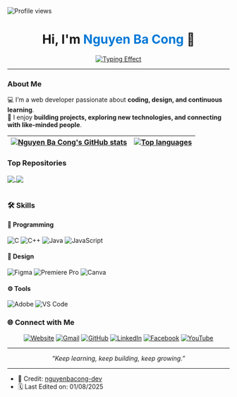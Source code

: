 ![Profile views](https://komarev.com/ghpvc/?username=nguyenbacong-dev&color=blue)

<!-- Header -->
<h1 align="center">
  Hi, I'm <span style="color:#0078D7;">Nguyen Ba Cong</span> 👋
</h1>

<!-- Typing Effect -->
<p align="center">
  <a href="https://github.com/DenverCoder1/readme-typing-svg">
    <img src="https://readme-typing-svg.herokuapp.com?font=Inter&weight=600&size=22&pause=1000&color=000000&center=true&vCenter=true&width=600&lines=Fullstack+Developer+in+Progress;Always+Learning+New+Things;Passionate+About+Coding+%26+Design" alt="Typing Effect"/>
  </a>
</p>

---

### About Me
💻 I’m a web developer passionate about **coding, design, and continuous learning**.  
🚀 I enjoy **building projects, exploring new technologies, and connecting with like-minded people**.  

| <a href="https://github.com/nguyenbacong-dev/github-readme-stats"><img align="center" src="https://github-readme-stats-opal-rho.vercel.app/api?username=nguyenbacong-dev&show_icons=true&include_all_commits=true&theme=buefy&hide_border=true" alt="Nguyen Ba Cong's GitHub stats" /></a> | <a href="https://github.com/nguyenbacong-dev/github-readme-stats"><img align="center" src="https://github-readme-stats-opal-rho.vercel.app/api/top-langs/?username=nguyenbacong-dev&layout=compact&theme=buefy&hide_border=true" alt="Top languages" /></a> |
| ------------- | ------------- |

### Top Repositories

<a href="https://github.com/nguyenbacong-dev/portfolio-main">
  <img align="center" src="https://github-readme-stats-opal-rho.vercel.app/api/pin/?username=nguyenbacong-dev&repo=portfolio-main&theme=buefy" />
</a>
<a href="https://github.com/nguyenbacong-dev/Owen-Store">
  <img align="center" src="https://github-readme-stats-opal-rho.vercel.app/api/pin/?username=nguyenbacong-dev&repo=Owen-Store&theme=buefy" />
</a>

<br />
<br />

### 🛠️ Skills

#### 🔹 Programming
<p align="left">
  <img alt="C" src="https://img.shields.io/badge/C-2730ED.svg?logo=c&logoColor=white">
  <img alt="C++" src="https://img.shields.io/badge/C++-00599C.svg?logo=c%2B%2B&logoColor=white">
  <img alt="Java" src="https://img.shields.io/badge/Java-007396.svg?logo=java&logoColor=white">
  <img alt="JavaScript" src="https://img.shields.io/badge/JavaScript-F7DF1E.svg?logo=javascript&logoColor=black">
</p>

#### 🎨 Design
<p align="left">
  <img alt="Figma" src="https://img.shields.io/badge/Figma-00f.svg?logo=figma&logoColor=white"/>
  <img alt="Premiere Pro" src="https://img.shields.io/badge/Premiere%20Pro-9999FF.svg?logo=adobepremierepro&logoColor=white"/>
  <img alt="Canva" src="https://img.shields.io/badge/Canva-00C4CC.svg?logo=Canva&logoColor=white"/>
</p>

#### ⚙️ Tools
<p align="left">
  <img alt="Adobe" src="https://img.shields.io/badge/Adobe-FF0000.svg?logo=adobe&logoColor=white">
  <img alt="VS Code" src="https://img.shields.io/badge/VS%20Code-0078d7.svg?logo=visual-studio-code&logoColor=white">
</p>

### 🌐 Connect with Me
<p align="center">
  <a href="https://yourwebsite.com"><img src="https://img.icons8.com/ios-filled/30/0078D7/domain.png" alt="Website"/></a>
  <a href="mailto:nguyenbacong.cv@gmail.com"><img src="https://img.icons8.com/ios-filled/30/0078D7/gmail.png" alt="Gmail"/></a>
  <a href="https://github.com/nguyenbacong-dev"><img src="https://img.icons8.com/ios-filled/30/0078D7/github.png" alt="GitHub"/></a>
  <a href="https://linkedin.com/in/your-linkedin"><img src="https://img.icons8.com/ios-filled/30/0078D7/linkedin.png" alt="LinkedIn"/></a>
  <a href="https://www.facebook.com/nguyenbacong.dev"><img src="https://img.icons8.com/ios-filled/30/0078D7/facebook.png" alt="Facebook"/></a>
  <a href="https://youtube.com/@motgocnhetenh"><img src="https://img.icons8.com/ios-filled/30/0078D7/youtube.png" alt="YouTube"/></a>
</p>

---

<p align="center">
  <i>“Keep learning, keep building, keep growing.”</i>
</p>

---

- 📌 Credit: [nguyenbacong-dev](https://github.com/nguyenbacong-dev)  
- 🗓 Last Edited on: 01/08/2025
